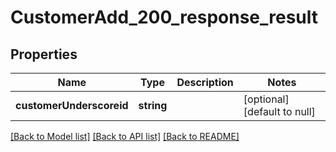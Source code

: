 # CustomerAdd_200_response_result

## Properties
Name | Type | Description | Notes
------------ | ------------- | ------------- | -------------
**customerUnderscoreid** | **string** |  | [optional] [default to null]

[[Back to Model list]](../README.md#documentation-for-models) [[Back to API list]](../README.md#documentation-for-api-endpoints) [[Back to README]](../README.md)


